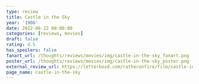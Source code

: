```yaml
---
type: review
title: Castle in the Sky
year: '1986'
date: 2022-06-22 00:00:00
categories: [reviews, movies]
draft: false
rating: 4.5
has_spoilers: false
fanart_url: /thoughts/reviews/movies/img/castle-in-the-sky_fanart.png
poster_url: /thoughts/reviews/movies/img/castle-in-the-sky_poster.png
external_review_url: https://letterboxd.com/ratheronfire/film/castle-in-the-sky/
page_name: castle-in-the-sky
---
```


